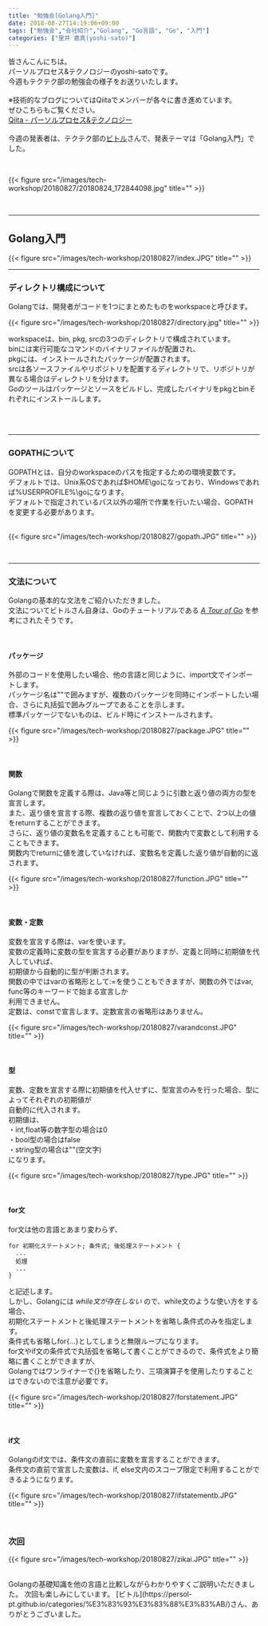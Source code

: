 ```yaml
---
title: "勉強会[Golang入門]"
date: 2018-08-27T14:19:06+09:00
tags: ["勉強会","会社紹介","Golang", "Go言語", "Go", "入門"]
categories: ["里井 嘉真(yoshi-sato)"]
---
```

皆さんこんにちは。    
パーソルプロセス&テクノロジーのyoshi-satoです。  
今週もテクテク部の勉強会の様子をお送りいたします。  
<br>
※技術的なブログについてはQiitaでメンバーが各々に書き進めています。  
ぜひこちらもご覧ください。  
[Qiita - パーソルプロセス&テクノロジー](https://qiita.com/organizations/persol-pt)  
<br>
今週の発表者は、テクテク部の[ビトル](https://persol-pt.github.io/categories/%E3%83%93%E3%83%88%E3%83%AB/)さんで、発表テーマは「Golang入門」でした。  



<br>

{{< figure src="/images/tech-workshop/20180827/20180824_172844098.jpg" title="" >}}

<br>

---
## Golang入門  

{{< figure src="/images/tech-workshop/20180827/index.JPG" title="" >}}  

---
### ディレクトリ構成について
Golangでは、開発者がコードを1つにまとめたものをworkspaceと呼びます。  

{{< figure src="/images/tech-workshop/20180827/directory.jpg" title="" >}}  

workspaceは、bin, pkg, srcの3つのディレクトリで構成されています。  
binには実行可能なコマンドのバイナリファイルが配置され、  
pkgには、インストールされたパッケージが配置されます。  
srcは各ソースファイルやリポジトリを配置するディレクトリで、リポジトリが異なる場合はディレクトリを分けます。  
Goのツールはパッケージとソースをビルドし、完成したバイナリをpkgとbinそれぞれにインストールします。

<br>
<br>

---

### GOPATHについて  
GOPATHとは、自分のworkspaceのパスを指定するための環境変数です。  
デフォルトでは、Unix系OSであれば$HOME\\goになっており、Windowsであれば%USERPROFILE%\\goになります。  
デフォルトで指定されているパス以外の場所で作業を行いたい場合、GOPATHを変更する必要があります。  
<br>

{{< figure src="/images/tech-workshop/20180827/gopath.JPG" title="" >}}  

<br>

---

### 文法について  
Golangの基本的な文法をご紹介いただきました。  
文法についてビトルさん自身は、Goのチュートリアルである *[A Tour of Go](https://tour.golang.org/welcome/1)* を参考にされたそうです。  

<br>



#### パッケージ
外部のコードを使用したい場合、他の言語と同じように、import文でインポートします。  
パッケージ名は""で囲みますが、複数のパッケージを同時にインポートしたい場合、さらに丸括弧で囲みグループであることを示します。  
標準パッケージでないものは、ビルド時にインストールされます。  

{{< figure src="/images/tech-workshop/20180827/package.JPG" title="" >}}  

<br>

#### 関数  
Golangで関数を定義する際は、Java等と同じように引数と返り値の両方の型を宣言します。  
また、返り値を宣言する際、複数の返り値を宣言しておくことで、2つ以上の値をreturnすることができます。  
さらに、返り値の変数名を定義することも可能で、関数内で変数として利用することもできます。  
関数内でreturnに値を渡していなければ、変数名を定義した返り値が自動的に返されます。  

{{< figure src="/images/tech-workshop/20180827/function.JPG" title="" >}}  

<br>

#### 変数・定数
変数を宣言する際は、varを使います。  
変数の定義時に変数の型を宣言する必要がありますが、定義と同時に初期値を代入していれば、  
初期値から自動的に型が判断されます。  
関数の中ではvarの省略形として:=を使うこともできますが、関数の外ではvar, func等のキーワードで始まる宣言しか  
利用できません。  
定数は、constで宣言します。定数宣言の省略形はありません。

{{< figure src="/images/tech-workshop/20180827/varandconst.JPG" title="" >}}  

<br>

#### 型
変数、定数を宣言する際に初期値を代入せずに、型宣言のみを行った場合、型によってそれぞれの初期値が  
自動的に代入されます。  
初期値は、  
・int,float等の数字型の場合は0  
・bool型の場合はfalse  
・string型の場合は""(空文字)  
になります。  

{{< figure src="/images/tech-workshop/20180827/type.JPG" title="" >}}  

<br>

#### for文
for文は他の言語とあまり変わらず、  
```
for 初期化ステートメント; 条件式; 後処理ステートメント {
  ...
  処理
  ...
}
```
と記述します。  
しかし、Golangには *while文が存在しない* ので、while文のような使い方をする場合、  
初期化ステートメントと後処理ステートメントを省略し条件式のみを指定します。  
条件式も省略しfor{...}としてしまうと無限ループになります。  
for文やif文の条件式で丸括弧を省略して書くことができるので、条件式をより簡略に書くことができますが、  
Golangではワンライナーで{}を省略したり、三項演算子を使用したりすることはできないので注意が必要です。  

{{< figure src="/images/tech-workshop/20180827/forstatement.JPG" title="" >}}  

<br>

#### if文  
Golangのif文では、条件文の直前に変数を宣言することができます。  
条件文の直前で宣言した変数は、if, else文内のスコープ限定で利用することができるようになります。  

{{< figure src="/images/tech-workshop/20180827/ifstatementb.JPG" title="" >}}  

<br>

### 次回  

{{< figure src="/images/tech-workshop/20180827/zikai.JPG" title="" >}}  

<br>
Golangの基礎知識を他の言語と比較しながらわかりやすくご説明いただきました。  
次回も楽しみにしています。  
[ビトル](https://persol-pt.github.io/categories/%E3%83%93%E3%83%88%E3%83%AB/)さん、ありがとうございました。  
<br>

